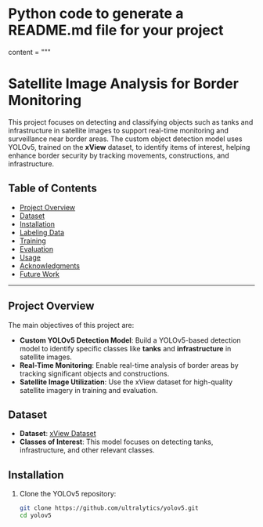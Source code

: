 # Python code to generate a README.md file for your project

content = """
# Satellite Image Analysis for Border Monitoring

This project focuses on detecting and classifying objects such as tanks and infrastructure in satellite images to support real-time monitoring and surveillance near border areas. The custom object detection model uses YOLOv5, trained on the **xView** dataset, to identify items of interest, helping enhance border security by tracking movements, constructions, and infrastructure.

## Table of Contents
- [Project Overview](#project-overview)
- [Dataset](#dataset)
- [Installation](#installation)
- [Labeling Data](#labeling-data)
- [Training](#training)
- [Evaluation](#evaluation)
- [Usage](#usage)
- [Acknowledgments](#acknowledgments)
- [Future Work](#future-work)

---

## Project Overview
The main objectives of this project are:
- **Custom YOLOv5 Detection Model**: Build a YOLOv5-based detection model to identify specific classes like **tanks** and **infrastructure** in satellite images.
- **Real-Time Monitoring**: Enable real-time analysis of border areas by tracking significant objects and constructions.
- **Satellite Image Utilization**: Use the xView dataset for high-quality satellite imagery in training and evaluation.

## Dataset
- **Dataset**: [xView Dataset](https://xviewdataset.org)
- **Classes of Interest**: This model focuses on detecting tanks, infrastructure, and other relevant classes.

## Installation
1. Clone the YOLOv5 repository:
   ```bash
   git clone https://github.com/ultralytics/yolov5.git
   cd yolov5
